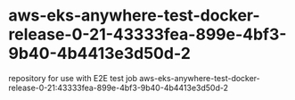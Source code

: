 # aws-eks-anywhere-test-docker-release-0-21-43333fea-899e-4bf3-9b40-4b4413e3d50d-2
repository for use with E2E test job aws-eks-anywhere-test-docker-release-0-21:43333fea-899e-4bf3-9b40-4b4413e3d50d-2

